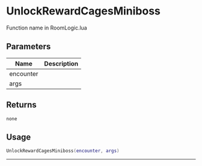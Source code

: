 # UnlockRewardCagesMiniboss

Function name in RoomLogic.lua

## Parameters

| Name      | Description |
| --------- | ----------- |
| encounter |             |
| args      |             |

## Returns

`none`

## Usage

```lua
UnlockRewardCagesMiniboss(encounter, args)
```

---
